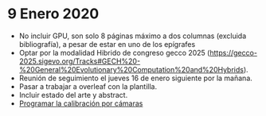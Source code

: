 # 9 Enero 2020
* No incluir GPU, son solo 8 páginas máximo a dos columnas (excluida bibliografía), a pesar de estar en uno de los epígrafes
* Optar por la modalidad Hibrido de congreso gecco 2025 (https://gecco-2025.sigevo.org/Tracks#GECH%20-%20General%20Evolutionary%20Computation%20and%20Hybrids).
* Reunión de seguimiento el jueves 16 de enero siguiente por la mañana.
* Pasar a trabajar a overleaf con la plantilla.
* Incluir estado del arte y abstract.
* [Programar la calibración por cámaras](roboticArm2.md)
